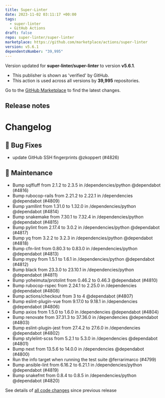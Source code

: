 ```yaml
---
title: Super-Linter
date: 2023-11-02 03:11:17 +00:00
tags:
  - super-linter
  - GitHub Actions
draft: false
repo: super-linter/super-linter
marketplace: https://github.com/marketplace/actions/super-linter
version: v5.6.1
dependentsNumber: "39,995"
---
```



Version updated for **super-linter/super-linter** to version **v5.6.1**.
- This publisher is shown as 'verified' by GitHub.
- This action is used across all versions by **39,995** repositories.

Go to the [GitHub Marketplace](https://github.com/marketplace/actions/super-linter) to find the latest changes.

## Release notes

# Changelog
## 🐛 Bug Fixes

- update GitHub SSH fingerprints @zkoppert (#4826)

## 🧰 Maintenance

- Bump sqlfluff from 2.1.2 to 2.3.5 in /dependencies/python @dependabot (#4816)
- Bump rubocop-rails from 2.21.2 to 2.22.1 in /dependencies @dependabot (#4809)
- Bump yamllint from 1.31.0 to 1.32.0 in /dependencies/python @dependabot (#4814)
- Bump snakemake from 7.30.1 to 7.32.4 in /dependencies/python @dependabot (#4815)
- Bump pylint from 2.17.4 to 3.0.2 in /dependencies/python @dependabot (#4817)
- Bump yq from 3.2.2 to 3.2.3 in /dependencies/python @dependabot (#4818)
- Bump cfn-lint from 0.80.3 to 0.83.0 in /dependencies/python @dependabot (#4813)
- Bump mypy from 1.5.1 to 1.6.1 in /dependencies/python @dependabot (#4812)
- Bump black from 23.3.0 to 23.10.1 in /dependencies/python @dependabot (#4811)
- Bump yoheimuta/protolint from 0.46.2 to 0.46.3 @dependabot (#4810)
- Bump rubocop-rspec from 2.24.1 to 2.25.0 in /dependencies @dependabot (#4808)
- Bump actions/checkout from 3 to 4 @dependabot (#4807)
- Bump eslint-plugin-vue from 9.17.0 to 9.18.1 in /dependencies @dependabot (#4806)
- Bump axios from 1.5.0 to 1.6.0 in /dependencies @dependabot (#4804)
- Bump renovate from 37.31.3 to 37.36.0 in /dependencies @dependabot (#4803)
- Bump eslint-plugin-jest from 27.4.2 to 27.6.0 in /dependencies @dependabot (#4802)
- Bump stylelint-scss from 5.2.1 to 5.3.0 in /dependencies @dependabot (#4801)
- Bump next from 13.5.6 to 14.0.0 in /dependencies @dependabot (#4800)
- Run the info target when running the test suite @ferrarimarco (#4799)
- Bump ansible-lint from 6.16.2 to 6.21.1 in /dependencies/python @dependabot (#4819)
- Bump snakefmt from 0.8.4 to 0.8.5 in /dependencies/python @dependabot (#4820)

See details of [all code changes](https://github.com/super-linter/super-linter/compare/v5.6.0...v5.6.1) since previous release

